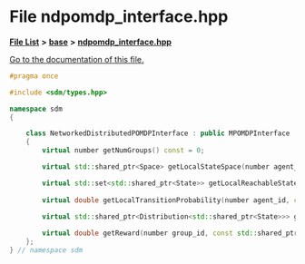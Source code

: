 
# File ndpomdp\_interface.hpp

[**File List**](files.md) **>** [**base**](dir_f82058e37a1f60b84f8487517c6ff983.md) **>** [**ndpomdp\_interface.hpp**](ndpomdp__interface_8hpp.md)

[Go to the documentation of this file.](ndpomdp__interface_8hpp.md) 


````cpp
#pragma once

#include <sdm/types.hpp>

namespace sdm
{

    class NetworkedDistributedPOMDPInterface : public MPOMDPInterface
    {
        virtual number getNumGroups() const = 0;

        virtual std::shared_ptr<Space> getLocalStateSpace(number agent_id, number t) const = 0;

        virtual std::set<std::shared_ptr<State>> getLocalReachableStates(number agent_id, const std::shared_ptr<State> &state, const std::shared_ptr<Action> &action, number t) const = 0;
        
        virtual double getLocalTransitionProbability(number agent_id, const std::shared_ptr<State> &state, const std::shared_ptr<Action> &action, const std::shared_ptr<State> &next_state, number t) const = 0;
        
        virtual std::shared_ptr<Distribution<std::shared_ptr<State>>> getLocalStartDistribution(number agent_id) const = 0;

        virtual double getReward(number group_id, const std::shared_ptr<State> &global_state, const std::shared_ptr<State> &joint_state, const std::shared_ptr<Action> &joint_action, number t) const = 0;
    };
} // namespace sdm
````


